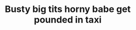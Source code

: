 ---
layout: post
title: Busty big tits horny babe get pounded in taxi
duration: '09:54'
view: 295
rate: 2
video: 'http://fantasti.cc/embed/653545/'
category:
 - blonde
 - blowjob
 - busty
 - cab
 - curvy
 - gorgeous
 - outdoor
 - rough
 - stunning
tags: 
 - big-tits
 - sucked
 - fucked
priority: 0.9
changefreq: daily
---